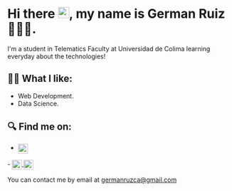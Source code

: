 # Hi there <img src="https://media.giphy.com/media/hvRJCLFzcasrR4ia7z/giphy.gif" width="25px">, my name is German Ruiz 🧑🏻‍💻.

I'm a student in Telematics Faculty at Universidad de Colima learning everyday about the technologies!

## ✍🏼 What I like:
- Web Development.
- Data Science.
## 🔍 Find me on: 
- <a href="https://www.instagram.com/germanruzca/" target="_blank">
  <img align="center" alt="instagram" width="22px" height="22px" src="https://image.flaticon.com/icons/png/512/2111/2111463.png"/>
</a>
- <a href="https://www.linkedin.com/in/germanruzca/" target="_blank">
  <img align="center" alt="linkedin" width="22px" height="22px" src="https://image.flaticon.com/icons/png/512/174/174857.png"/>
</a>
<a href="https://twitter.com/germanruzca" target="_blank">
  <img align="center" alt="twitter" width="22px" height="22px" src="https://image.flaticon.com/icons/png/512/1409/1409937.png"/>
</a>

You can contact me by email at germanruzca@gmail.com
